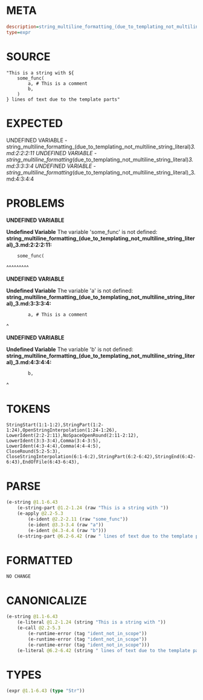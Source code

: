 # META
~~~ini
description=string_multiline_formatting_(due_to_templating_not_multiline_string_literal) (3)
type=expr
~~~
# SOURCE
~~~roc
"This is a string with ${
	some_func(
		a, # This is a comment
		b,
	)
} lines of text due to the template parts"
~~~
# EXPECTED
UNDEFINED VARIABLE - string_multiline_formatting_(due_to_templating_not_multiline_string_literal)_3.md:2:2:2:11
UNDEFINED VARIABLE - string_multiline_formatting_(due_to_templating_not_multiline_string_literal)_3.md:3:3:3:4
UNDEFINED VARIABLE - string_multiline_formatting_(due_to_templating_not_multiline_string_literal)_3.md:4:3:4:4
# PROBLEMS
**UNDEFINED VARIABLE**

**Undefined Variable**
The variable 'some_func' is not defined:
**string_multiline_formatting_(due_to_templating_not_multiline_string_literal)_3.md:2:2:2:11:**
```roc
	some_func(
```
 ^^^^^^^^^


**UNDEFINED VARIABLE**

**Undefined Variable**
The variable 'a' is not defined:
**string_multiline_formatting_(due_to_templating_not_multiline_string_literal)_3.md:3:3:3:4:**
```roc
		a, # This is a comment
```
  ^


**UNDEFINED VARIABLE**

**Undefined Variable**
The variable 'b' is not defined:
**string_multiline_formatting_(due_to_templating_not_multiline_string_literal)_3.md:4:3:4:4:**
```roc
		b,
```
  ^


# TOKENS
~~~zig
StringStart(1:1-1:2),StringPart(1:2-1:24),OpenStringInterpolation(1:24-1:26),
LowerIdent(2:2-2:11),NoSpaceOpenRound(2:11-2:12),
LowerIdent(3:3-3:4),Comma(3:4-3:5),
LowerIdent(4:3-4:4),Comma(4:4-4:5),
CloseRound(5:2-5:3),
CloseStringInterpolation(6:1-6:2),StringPart(6:2-6:42),StringEnd(6:42-6:43),EndOfFile(6:43-6:43),
~~~
# PARSE
~~~clojure
(e-string @1.1-6.43
	(e-string-part @1.2-1.24 (raw "This is a string with "))
	(e-apply @2.2-5.3
		(e-ident @2.2-2.11 (raw "some_func"))
		(e-ident @3.3-3.4 (raw "a"))
		(e-ident @4.3-4.4 (raw "b")))
	(e-string-part @6.2-6.42 (raw " lines of text due to the template parts")))
~~~
# FORMATTED
~~~roc
NO CHANGE
~~~
# CANONICALIZE
~~~clojure
(e-string @1.1-6.43
	(e-literal @1.2-1.24 (string "This is a string with "))
	(e-call @2.2-5.3
		(e-runtime-error (tag "ident_not_in_scope"))
		(e-runtime-error (tag "ident_not_in_scope"))
		(e-runtime-error (tag "ident_not_in_scope")))
	(e-literal @6.2-6.42 (string " lines of text due to the template parts")))
~~~
# TYPES
~~~clojure
(expr @1.1-6.43 (type "Str"))
~~~
